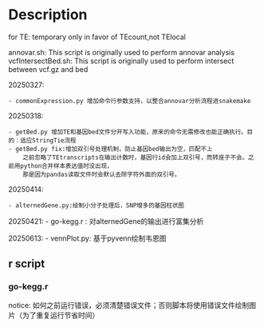 # Description

for TE: temporary only in favor of TEcount,not TElocal

annovar.sh: This script is originally used to perform annovar analysis
vcfIntersectBed.sh: This script is originally used to perform intersect between vcf.gz and bed

20250327:

    - commonExpression.py 增加命令行参数支持，以整合annovar分析流程进snakemake

20250318:

    - getBed.py 增加TE和基因bed文件分开写入功能，原来的命令无需修改也能正确执行。目的：适应StringTie流程
    - getBed.py fix:增加双引号处理机制，防止基因bed输出为空，匹配不上
        之前忽略了TEtranscripts在输出计数时，基因行id会加上双引号，而转座子不会。之前用python合并样本表达值时没出现，
        那是因为pandas读取文件时会默认去除字符外面的双引号。

20250414:

    - alternedGene.py:绘制小分子处理后，SNP增多的基因柱状图

20250421:
    - go-kegg.r : 对alternedGene的输出进行富集分析

20250613:
    - vennPlot.py: 基于pyvenn绘制韦恩图

## r script

### go-kegg.r

notice: 如何之前运行错误，必须清楚错误文件；否则脚本将使用错误文件绘制图片（为了重复运行节省时间）
